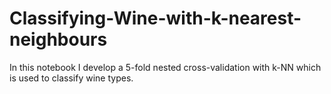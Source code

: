 # Classifying-Wine-with-k-nearest-neighbours
In this notebook I develop a 5-fold nested cross-validation with k-NN which is used to classify wine types.
